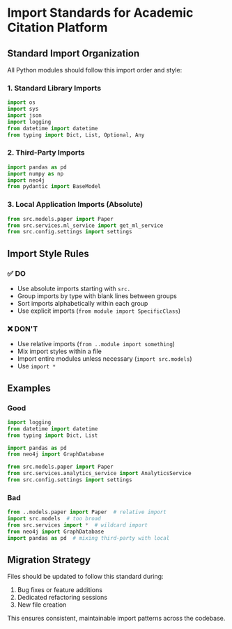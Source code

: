# Import Standards for Academic Citation Platform

## Standard Import Organization

All Python modules should follow this import order and style:

### 1. Standard Library Imports
```python
import os
import sys
import json
import logging
from datetime import datetime
from typing import Dict, List, Optional, Any
```

### 2. Third-Party Imports
```python
import pandas as pd
import numpy as np
import neo4j
from pydantic import BaseModel
```

### 3. Local Application Imports (Absolute)
```python
from src.models.paper import Paper
from src.services.ml_service import get_ml_service
from src.config.settings import settings
```

## Import Style Rules

### ✅ DO
- Use absolute imports starting with `src.`
- Group imports by type with blank lines between groups
- Sort imports alphabetically within each group
- Use explicit imports (`from module import SpecificClass`)

### ❌ DON'T
- Use relative imports (`from ..module import something`)
- Mix import styles within a file
- Import entire modules unless necessary (`import src.models`)
- Use `import *`

## Examples

### Good
```python
import logging
from datetime import datetime
from typing import Dict, List

import pandas as pd
from neo4j import GraphDatabase

from src.models.paper import Paper
from src.services.analytics_service import AnalyticsService
from src.config.settings import settings
```

### Bad
```python
from ..models.paper import Paper  # relative import
import src.models  # too broad
from src.services import *  # wildcard import
from neo4j import GraphDatabase
import pandas as pd  # mixing third-party with local
```

## Migration Strategy

Files should be updated to follow this standard during:
1. Bug fixes or feature additions
2. Dedicated refactoring sessions
3. New file creation

This ensures consistent, maintainable import patterns across the codebase.
